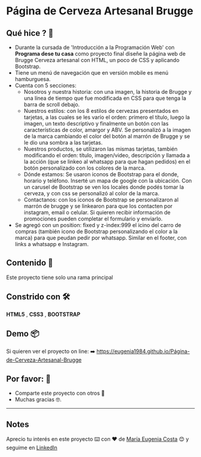 # Página de Cerveza Artesanal Brugge

## Qué hice ? 🚀
* Durante la cursada de 'Introducción a la Programación Web' con **Programa dese tu casa** como proyecto final diseñe la página web de Brugge Cerveza artesanal con HTML, un poco de CSS y aplicando Bootstrap.
* Tiene un menú de navegación que en versión mobile es menú hamburguesa.
* Cuenta con 5 secciones:
  * Nosotros y nuestra historia: con una imagen, la historia de Brugge y una línea de tiempo que fue modificada en CSS para que tenga la barra de scroll debajo.
  * Nuestros estilos: con los 8 estilos de cervezas presentados en tarjetas, a las cuales se les varío el orden: primero el título, luego la imagen, un texto descriptivo y finalmente un botón con las características de color, amargor y ABV. Se personalizó a la imagen de la marca cambiando el color del botón al marrón de Brugge y se le dio una sombra a las tarjetas.
  * Nuestros productos, se utilizaron las mismas tarjetas, también modificando el orden: título, imagen/video, descripción y llamada a la acción (que se linkeo al whatsapp para que hagan pedidos) en el botón personalizado con los colores de la marca.
  * Dónde estamos: Se usaron iconos de Bootstrap para el donde, horario y teléfono. Inserté un mapa de google con la ubicación. Con un carusel de Bootstrap se ven los locales donde podés tomar la cerveza, y con css se personalizó al color de la marca.
  * Contactanos: con los iconos de Bootstrap se personalizaron al marrón de brugge y se linkearon para que los contacten por instagram, email o celular. Si quieren recibir información de promociones pueden completar el formulario y enviarlo.
* Se agregó con un position: fixed y z-index:999 el icino del carro de compras (también icono de Bootstrap personalizando el color a la marca) para que peudan pedir por whatsapp. Similar en el footer, con links a whatsapp e Instagram.

## Contenido 🚀
Este proyecto tiene solo una rama principal

## Constrido con 🛠️
**HTML5** , **CSS3** , **BOOTSTRAP**

## Demo 📦
Si quieren ver el proyecto on line:
:arrow_right: https://eugenia1984.github.io/Página-de-Cerveza-Artesanal-Brugge

## Por favor: 🎁

* Comparte este proyecto con otros 📢
* Muchas gracias 🤓.
---
## Notes
Aprecio tu interés en este proyecto ⌨️ con  ❤️ de [María Eugenia Costa](https://github.com/eugenia1984) 😊 y seguime en [LinkedIn](http://www.linkedin.com/in/maríaeugeniacosta) 

